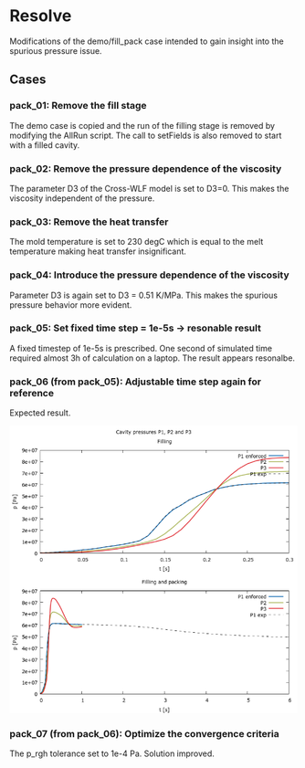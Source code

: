 # Resolve
Modifications of the demo/fill\_pack case intended to gain insight into the spurious pressure issue.

## Cases 

### pack\_01: Remove the fill stage
The demo case is copied and the run of the filling stage is removed by modifying the AllRun script. The call to
setFields is also removed to start with a filled cavity.

### pack\_02: Remove the pressure dependence of the viscosity
The parameter D3 of the Cross-WLF model is set to D3=0. This makes the viscosity independent of the pressure.

### pack\_03: Remove the heat transfer
The mold temperature is set to 230 degC which is equal to the melt temperature making heat transfer insignificant.

### pack\_04: Introduce the pressure dependence of the viscosity
Parameter D3 is again set to D3 = 0.51 K/MPa. This makes the spurious pressure behavior more evident.

### pack\_05: Set fixed time step = 1e-5s -> resonable result
A fixed timestep of 1e-5s is prescribed. One second of simulated time required almost 3h of calculation on a laptop. The
result appears resonalbe. 

### pack\_06 (from pack\_05): Adjustable time step again for reference
Expected result.

![Alt text](pack_06/plot0.png)

### pack\_07 (from pack\_06): Optimize the convergence criteria
The p\_rgh tolerance set to 1e-4 Pa. Solution improved.
